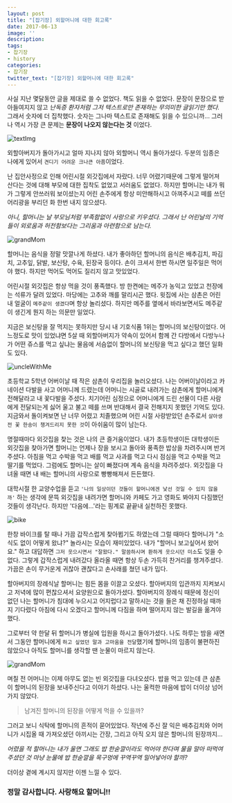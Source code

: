 ```yaml
---
layout: post
title: "[잡기장] 외할머니에 대한 회고록"
date: 2017-06-13
image: ''
description:
tags:
- 잡기장
- history
categories:
- 잡기장
twitter_text: "[잡기장] 외할머니에 대한 회고록"
---
```


  사실 지난 몇달동안 글을 제대로 쓸 수 없었다. 책도 읽을 수 없었다. 문장이 문장으로 받아들여지지 않고 *난독증 환자처럼 그저 텍스트로만 존재하는 무의미한 글읽기만 했다.* 그래서 숫자에 더 집착했다. 숫자는 그나마 텍스트로 존재해도 읽을 수 있으니까... 그러나 역시 가장 큰 문제는 **문장이 나오지 않는다는 것** 이었다.  

  ![textImg](https://c1.staticflickr.com/5/4216/34447828894_e9212e1b50_b.jpg)

  외할아버지가 돌아가시고 얼마 지나지 않아 외할머니 역시 돌아가셨다. 두분의 임종은 나에게 있어서 `견디기 어려운 크나큰 아픔`이었다.  

  난 집안사정으로 인해 어린시절 외갓집에서 자랐다. 너무 어렸기때문에 그렇게 떨어져 산다는 것에 대해 부모에 대한 집착도 없었고 서러움도 없었다. 하지만 할머니는 내가 뭐가 그렇게 안쓰러워 보이셨는지 어린 손주에게 항상 미안해하시고 아껴주시고 떼를 쓰던 어리광을 부리던 화 한번 내지 않으셨다.  

  *아니, 할머니는 날 부모님처럼 부족함없이 사랑으로 키우셨다. 그래서 난 어린날의 기억들이 외로움과 허전함보다는 그리움과 아련함으로 남는다.*  

  ![grandMom](https://c1.staticflickr.com/5/4235/34479483393_ebe3e64a6e_h.jpg)

  할머니는 음식을 정말 맛깔나게 하셨다. 내가 좋아하던 할머니의 음식은 배추김치, 파김치, 고추잎, 닭발, 보신탕, 수육, 된장국 등이다. 손이 크셔서 한번 하시면 일주일은 먹어야 했다. 하지만 먹어도 먹어도 질리지 않고 맛있었다.  

  어린시절 외갓집은 항상 먹을 것이 풍족했다. 방 한켠에는 메주가 농익고 있었고 천장에는 석류가 달려 있었다. 마당에는 고추와 깨를 말리시곤 했다. 윗집에 사는 삼촌은 어린 내 얼굴이 `메주같이 생겼다`며 항상 놀리셨다. 하지만 메주를 옆에서 바라보면서도 메주같이 생긴게 뭔지 하는 의문만 일었다.

  지금은 보신탕을 잘 먹지는 못하지만 당시 내 기호식품 1위는 할머니의 보신탕이었다. 어느정도로 맛이 있었냐면 5살 때 외할아버지가 약속이 있어서 함께 간 다방에서 다방누나가 어떤 쥬스를 먹고 싶냐는 물음에 서슴없이 할머니의 보신탕을 먹고 싶다고 했던 일화도 있다.  

  ![uncleWithMe](https://c1.staticflickr.com/5/4290/34481677603_d92e9f0d1a_k.jpg)

  초등학교 5학년 어버이날 때 작은 삼촌이 우리집을 놀러오셨다. 나는 어버이날이라고 카네이션 다발을 사고 어머니께 드렸는데 어머니는 시골로 내려가는 삼촌에게 할머니에게 전해달라고 내 꽃다발을 주셨다. 치기어린 심정으로 어머니에게 드린 선물이 다른 사람에게 전달되는게 싫어 울고 불고 떼를 쓰며 반대해서 결국 전해지지 못했던 기억도 있다. 지금와서 돌이켜보면 난 너무 어렸고 치졸했으며 어린 시절 사랑받았던 손주로서 `살아생전 꽃 한송이 챙겨드리지 못한 것`이 아쉬움이 많이 남는다.  

  명절때마다 외갓집을 찾는 것은 나의 큰 즐거움이었다. 내가 초등학생이든 대학생이든 외갓집을 찾아가면 할머니는 언제나 장을 보시고 돌아와 풍족한 밥상을 차려주시며 반겨주셨다. 아침을 먹고 수박을 먹고 배를 먹고 사과를 먹고 다시 점심을 먹고 수박을 먹고 딸기를 먹었다. 그럼에도 할머니는 살이 빠졌다며 계속 음식을 차려주셨다. 외갓집을 다녀올 때면 내 배는 할머니의 사랑으로 빵빵해져서 든든했다.  

  대학시절 한 교양수업을 듣고 `'나의 일상이던 것들이 할머니에겐 낯선 것일 수 있지 않을까'` 하는 생각에 문뜩 외갓집을 내려가면 할머니와 카페도 가고 영화도 봐야지 다짐했던 것들이 생각난다. 하지만 '다음에...'라는 핑계로 끝끝내 실천하진 못했다.  

  ![bike](https://c1.staticflickr.com/5/4203/34481790583_1a2f02c75e_b.jpg)

  한창 바이크를 탈 때나 가끔 갑작스럽게 찾아뵙기도 하였는데 그럴 때마다 할머니가 "소식도 없이 어떻게 왔냐?" 놀라시는 모습이 재미있었다. 내가 "할머니 보고싶어서 왔어요." 하고 대답하면 `그저 웃으시면서 "잘왔다." 말씀하시며 환하게 웃으시던 미소`도 잊을 수 없다. 그렇게 갑작스럽게 내려갔다 올라올 때면 항상 두손 가득히 찬거리를 챙겨주셨다. 가끔은 손이 무거운게 귀찮아 괜찮다고 손사래를 쳤던 내가 밉다.  


  할아버지의 장례식날 할머니는 힘든 몸을 이끌고 오셨다. 할아버지의 입관까지 지켜보시고 저녁에 많이 편찮으셔서 요양원으로 돌아가셨다. 할아버지의 장례식 때문에 정신이 없던 나는 할머니가 침대에 누으시고 어지럽다고 말하시는 것을 들은 채 진정하실 때까지 기다렸다 아침에 다시 오겠다고 할머니께 다짐을 하며 떨어지지 않는 발길을 옮겨야 했다.  

  그로부터 약 한달 뒤 할머니가 병실에 입원을 하시고 돌아가셨다. 나도 하루는 밤을 새면서 그동안 할머니에게 `하고 싶었던 말과 고마움을 전달`했기에 할머니의 임종이 불편하진 않았으나 아직도 할머니를 생각할 땐 눈물이 마르지 않는다.  

  ![grandMom](https://c1.staticflickr.com/5/4228/34481620703_44e7f5ac6d_k.jpg)

  며칠 전 어머니는 이제 아무도 없는 빈 외갓집을 다녀오셨다. 밥을 먹고 있는데 큰 삼촌이 할머니의 된장을 보내주신다고 이야기 하셨다. 나는 울컥한 마음에 밥이 더이상 넘어가지 않았다.  

  > 남겨진 할머니의 된장을 어떻게 먹을 수 있을까?

  그러고 보니 식탁에 할머니의 흔적이 묻어있었다. 작년에 주신 잘 익은 배추김치와 어머니가 시집올 때 가져오셨던 아끼시는 간장, 그리고 아직 오지 않은 할머니의 된장까지...

  *어렸을 적 할머니는 내가 울면 그래도 밥 한숟깔이라도 먹어야 한다며 물을 말아 떠먹여 주셨던 것 마냥 눈물에 밥 한숟깔을 목구멍에 꾸역꾸역 밀어넣어야 할까?*  

  더이상 곁에 계시지 않지만 이젠 느낄 수 있다. 

### 정말 감사합니다. 사랑해요 할머니!!
